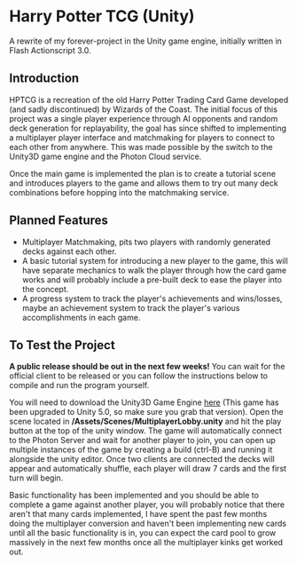 Harry Potter TCG (Unity)
========================

A rewrite of my forever-project in the Unity game engine, initially written in Flash Actionscript 3.0.

Introduction
------------
HPTCG is a recreation of the old Harry Potter Trading Card Game developed (and sadly discontinued) by Wizards of the Coast.
The initial focus of this project was a single player experience through AI opponents and random deck generation for replayability, the goal has since shifted to implementing a multiplayer player interface and matchmaking for players to connect to each other from anywhere. This was made possible by the switch to the Unity3D game engine and the Photon Cloud service.

Once the main game is implemented the plan is to create a tutorial scene and introduces players to the game and allows them to try out many deck combinations before hopping into the matchmaking service.

Planned Features
----------------
* Multiplayer Matchmaking, pits two players with randomly generated decks against each other.
* A basic tutorial system for introducing a new player to the game, this will have separate mechanics to walk the player through how the card game works and will probably include a pre-built deck to ease the player into the concept.
* A progress system to track the player's achievements and wins/losses, maybe an achievement system to track the player's various accomplishments in each game.

To Test the Project
-------------------
**A public release should be out in the next few weeks!** 
You can wait for the official client to be released or you can follow the instructions below to compile and run the program yourself.

You will need to download the Unity3D Game Engine [here](http://unity3d.com/) (This game has been upgraded to Unity 5.0, so make sure you grab that version). Open the scene located in **/Assets/Scenes/MultiplayerLobby.unity** and hit the play button at the top of the unity window. The game will automatically connect to the Photon Server and wait for another player to join, you can open up multiple instances of the game by creating a build (ctrl-B) and running it alongside the unity editor. Once two clients are connected the decks will appear and automatically shuffle, each player will draw 7 cards and the first turn will begin.

Basic functionality has been implemented and you should be able to complete a game against another player, you will probably notice that there aren't that many cards implemented, I have spent the past few months doing the multiplayer conversion and haven't been implementing new cards until all the basic functionality is in, you can expect the card pool to grow massively in the next few months once all the multiplayer kinks get worked out.
